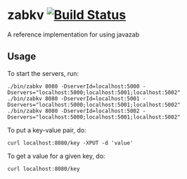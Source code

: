 zabkv [![Build Status](https://travis-ci.org/ZK-1931/zabkv.svg?branch=master)](https://travis-ci.org/ZK-1931/zabkv)
=====

A reference implementation for using javazab

Usage
-----
To start the servers, run:

    ./bin/zabkv 8080 -DserverId=localhost:5000 -Dservers="localhost:5000;localhost:5001;localhost:5002"
    ./bin/zabkv 8080 -DserverId=localhost:5001 -Dservers="localhost:5000;localhost:5001;localhost:5002"
    ./bin/zabkv 8080 -DserverId=localhost:5002 -Dservers="localhost:5000;localhost:5001;localhost:5002"

To put a key-value pair, do:

    curl localhost:8080/key -XPUT -d 'value'

To get a value for a given key, do:

    curl localhost:8080/key

